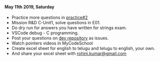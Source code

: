 #### May 11th 2019, Saturday 
+ Practice more questions in [practice#2](https://www.hackerrank.com/axiomio-practice2)
+ Mission R&D C-Unit1, solve questions in E01.
+ Do dry run for answers you have written for strings exam.
+ VSCode debug - C programming.
+ Post your questions on [dev repository](https://github.com/rohinibarla/dev/issues) as issues.
+ Watch pointers videos in MyCodeSchool
+ Create excel sheet for english to telugu and telugu to english, your own.
+ And share your excel sheet with rohini.kumar@gmail.com

